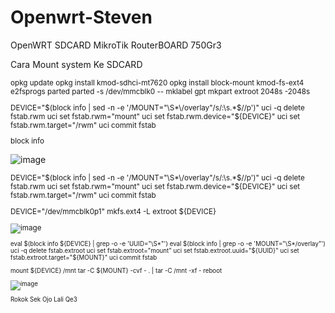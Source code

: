 # Openwrt-Steven
OpenWRT SDCARD MikroTik RouterBOARD 750Gr3

Cara Mount system Ke SDCARD

<sup>
opkg update
opkg install kmod-sdhci-mt7620
opkg install block-mount kmod-fs-ext4 e2fsprogs parted
parted -s /dev/mmcblk0 -- mklabel gpt mkpart extroot 2048s -2048s

DEVICE="$(block info | sed -n -e '/MOUNT="\S*\/overlay"/s/:\s.*$//p')"
uci -q delete fstab.rwm
uci set fstab.rwm="mount"
uci set fstab.rwm.device="${DEVICE}"
uci set fstab.rwm.target="/rwm"
uci commit fstab

block info

</sup>

![image](https://github.com/Sincan2/Openwrt-Steven/assets/6367413/3db4c656-0bc7-4797-86f8-0bfdb0645589)

<sup>
DEVICE="$(block info | sed -n -e '/MOUNT="\S*\/overlay"/s/:\s.*$//p')"
uci -q delete fstab.rwm
uci set fstab.rwm="mount"
uci set fstab.rwm.device="${DEVICE}"
uci set fstab.rwm.target="/rwm"
uci commit fstab

DEVICE="/dev/mmcblk0p1"
mkfs.ext4 -L extroot ${DEVICE}
</sup>

![image](https://github.com/Sincan2/Openwrt-Steven/assets/6367413/962c1387-f0ea-458c-848a-6ceecbc8651c)

<sup>
eval $(block info ${DEVICE} | grep -o -e 'UUID="\S*"')
eval $(block info | grep -o -e 'MOUNT="\S*/overlay"')
uci -q delete fstab.extroot
uci set fstab.extroot="mount"
uci set fstab.extroot.uuid="${UUID}"
uci set fstab.extroot.target="${MOUNT}"
uci commit fstab

mount ${DEVICE} /mnt
tar -C ${MOUNT} -cvf - . | tar -C /mnt -xf -
reboot
</sup>

![image](https://github.com/Sincan2/Openwrt-Steven/assets/6367413/964c3cb9-62bd-421c-969c-67d231fa0254)



Rokok Sek Ojo Lali Qe3



